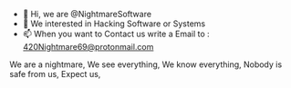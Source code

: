 - 👋 Hi, we are @NightmareSoftware
- 👀 We interested in Hacking Software or Systems
- 📫 When you want to Contact us write a Email to : 420Nightmare69@protonmail.com

We are a nightmare,
We see everything,
We know everything,
Nobody is safe from us,
Expect us,
<!---
We are a nightmare
We see everything
We know everything
Nobody is safe from us
Expect us
--->
